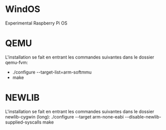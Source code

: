 # WindOS
Experimental Raspberry Pi OS

# QEMU
L'installation se fait en entrant les commandes suivantes dans le dossier qemu-fvm:
* ./configure --target-list=arm-softmmu
* make

# NEWLIB
L'installation se fait en entrant les commandes suivantes dans le dossier newlib-cygwin (long):
./configure --target arm-none-eabi --disable-newlib-supplied-syscalls
make
